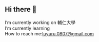 ## Hi there 👋
I’m currently working on 輔仁大學\
I’m currently learning\
How to reach me:luyuru.0807@gmail.com
<!--
**yurulu0807/yurulu0807** is a ✨ _special_ ✨ repository because its `README.md` (this file) appears on your GitHub profile.

Here are some ideas to get you started:

- 🔭 I’m currently working on 輔仁大學
- 🌱 I’m currently learning a
- 👯 I’m looking to collaborate on b
- 🤔 I’m looking for help with c
- 💬 Ask me about ...
- 📫 How to reach me: ...
- 😄 Pronouns: ...
- ⚡ Fun fact: ...
-->
